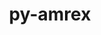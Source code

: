 ---
title: "py-amrex"
layout: cache
categories: [package, v0.22.2]
meta: {"versions": ["24.04"], "compilers": ["gcc@=11.4.0", "gcc@=9.4.0", "oneapi@=2024.0.0"], "oss": ["ubuntu20.04", "ubuntu22.04"], "platforms": ["linux"], "targets": ["neoverse_v1", "neoverse_v2", "ppc64le", "x86_64_v3"], "stacks": ["e4s", "e4s-neoverse-v2", "e4s-neoverse_v1", "e4s-oneapi", "e4s-power", "root"], "num_specs": 5, "num_specs_by_stack": {"root": 5, "e4s-power": 1, "e4s-neoverse_v1": 1, "e4s-neoverse-v2": 1, "e4s": 1, "e4s-oneapi": 1}}
spec_details: [{"hash": "e3k57zplfdtnckz6wv7jivtzfuninj7k", "compiler": "gcc@=9.4.0", "versions": ["24.04"], "os": "ubuntu20.04", "platform": "linux", "target": "ppc64le", "variants": ["build_system=python_pip", "~cuda", "dimensions=1,2,3", "+mpi", "~openmp", "precision=double", "~rocm", "~tiny_profile"], "stacks": ["root", "e4s-power"], "size": "-", "tarball": "https://binaries.spack.io/v0.22.2/build_cache/linux-ubuntu20.04-ppc64le/gcc-9.4.0/py-amrex-24.04/linux-ubuntu20.04-ppc64le-gcc-9.4.0-py-amrex-24.04-e3k57zplfdtnckz6wv7jivtzfuninj7k.spack"}, {"hash": "brnwyvgwn3psj55lzen7g4dcluu72jbh", "compiler": "gcc@=11.4.0", "versions": ["24.04"], "os": "ubuntu22.04", "platform": "linux", "target": "neoverse_v1", "variants": ["build_system=python_pip", "~cuda", "dimensions=1,2,3", "+mpi", "~openmp", "precision=double", "~rocm", "~tiny_profile"], "stacks": ["e4s-neoverse_v1", "root"], "size": "-", "tarball": "https://binaries.spack.io/v0.22.2/build_cache/linux-ubuntu22.04-neoverse_v1/gcc-11.4.0/py-amrex-24.04/linux-ubuntu22.04-neoverse_v1-gcc-11.4.0-py-amrex-24.04-brnwyvgwn3psj55lzen7g4dcluu72jbh.spack"}, {"hash": "quci4w7tzojr5fnajuudkddf6cesgwq4", "compiler": "gcc@=11.4.0", "versions": ["24.04"], "os": "ubuntu22.04", "platform": "linux", "target": "neoverse_v2", "variants": ["build_system=python_pip", "~cuda", "dimensions=1,2,3", "+mpi", "~openmp", "precision=double", "~rocm", "~tiny_profile"], "stacks": ["root", "e4s-neoverse-v2"], "size": "-", "tarball": "https://binaries.spack.io/v0.22.2/build_cache/linux-ubuntu22.04-neoverse_v2/gcc-11.4.0/py-amrex-24.04/linux-ubuntu22.04-neoverse_v2-gcc-11.4.0-py-amrex-24.04-quci4w7tzojr5fnajuudkddf6cesgwq4.spack"}, {"hash": "kclu2uo2k2ropvj4rcdsclqser74yiwp", "compiler": "gcc@=11.4.0", "versions": ["24.04"], "os": "ubuntu22.04", "platform": "linux", "target": "x86_64_v3", "variants": ["build_system=python_pip", "~cuda", "dimensions=1,2,3", "+mpi", "~openmp", "precision=double", "~rocm", "~tiny_profile"], "stacks": ["e4s", "root"], "size": "-", "tarball": "https://binaries.spack.io/v0.22.2/build_cache/linux-ubuntu22.04-x86_64_v3/gcc-11.4.0/py-amrex-24.04/linux-ubuntu22.04-x86_64_v3-gcc-11.4.0-py-amrex-24.04-kclu2uo2k2ropvj4rcdsclqser74yiwp.spack"}, {"hash": "4cxzu3swwlk5imf43svl3fgqst6rjmcc", "compiler": "oneapi@=2024.0.0", "versions": ["24.04"], "os": "ubuntu22.04", "platform": "linux", "target": "x86_64_v3", "variants": ["build_system=python_pip", "~cuda", "dimensions=1,2,3", "+mpi", "~openmp", "precision=double", "~rocm", "~tiny_profile"], "stacks": ["e4s-oneapi", "root"], "size": "-", "tarball": "https://binaries.spack.io/v0.22.2/build_cache/linux-ubuntu22.04-x86_64_v3/oneapi-2024.0.0/py-amrex-24.04/linux-ubuntu22.04-x86_64_v3-oneapi-2024.0.0-py-amrex-24.04-4cxzu3swwlk5imf43svl3fgqst6rjmcc.spack"}]
---
